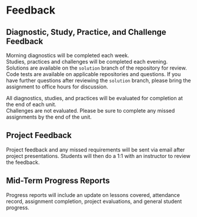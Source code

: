 # Feedback

## Diagnostic, Study, Practice, and Challenge Feedback

Morning diagnostics will be completed each week.  
Studies, practices and challenges will be completed each evening.
Solutions are available on the `solution` branch of the repository for review.
Code tests are available on applicable repositories and questions.
If you have further questions after reviewing the `solution` branch,
please bring the assignment to office hours for discussion.

All diagnostics, studies, and practices will be evaluated for completion at the end of each unit.  
Challenges are not evaluated.  Please be sure to complete any missed assignments by the end of the unit.

## Project Feedback

Project feedback and any missed requirements will be sent via email after project presentations.
Students will then do a 1:1 with an instructor to review the feedback.

## Mid-Term Progress Reports

Progress reports will include an update on lessons covered, attendance record,
assignment completion, project evaluations, and general student progress.
